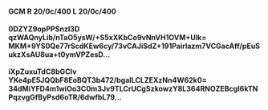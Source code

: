 #### GCM R 20/0c/400 L 20/0c/400
**0DZYZ9opPPSnzI3D**<br/>**qzWAQnyLib/nTaO5ysW/+S5xXKbCo9vNnVH1OVM+Ulk=**<br/>**MKM+9YS0Qe77rScdKEw6cy/73vCAJiSdZ+191Pairlazm7VCGacAff/pEuSukzXsAU8ua+t0ymVPZesD...**<br/><br/>
**iXpZuxuTdC8bGCIv**<br/>**YKe4pE5JQQbF8EoBQT3b472/bgalLCLZEXzNn4W62k0=**<br/>**34dMiYFD4m1wiOo3C0m3Jv9TLCrUCgSzkowzY8L364RNOZEBcgI6kTNPqzvgGfByPsd6oTR/6dwfbL79...**